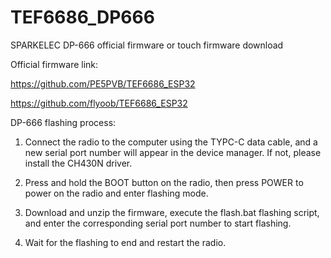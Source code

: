 # TEF6686_DP666
SPARKELEC DP-666 official firmware or touch firmware download

Official firmware link:

https://github.com/PE5PVB/TEF6686_ESP32

https://github.com/flyoob/TEF6686_ESP32

DP-666 flashing process:

1. Connect the radio to the computer using the TYPC-C data cable, and a new serial port number will appear in the device manager. If not, please install the CH430N driver.

2. Press and hold the BOOT button on the radio, then press POWER to power on the radio and enter flashing mode.

3. Download and unzip the firmware, execute the flash.bat flashing script, and enter the corresponding serial port number to start flashing.

4. Wait for the flashing to end and restart the radio.
